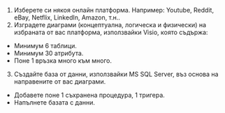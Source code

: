 1.	Изберете си някоя онлайн платформа. Например: Youtube, Reddit, eBay, Netflix, LinkedIn, Amazon, т.н..
2.	Изградете диаграми (концептуална, логическа и физически) на избраната от вас платформа, използвайки Visio, която съдържа:
  *	Минимум 6 таблици.
  *	Минимум 30 атрибута.
  *	Поне 1 връзка много към много.
3.	Създайте база от данни, използвайки MS SQL Server, въз основа на направените от вас диаграми.
  *	Добавете поне 1 съхранена процедура, 1 тригера.
  *	Напълнете базата с данни.
